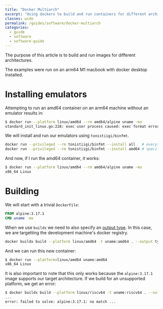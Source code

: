 ```yaml
---
title: "Docker Multiarch"
excerpt: "Using dockerx to build and run containers for different architectures"
classes: wide
permalink: /guides/software/docker-multiarch
categories:
  - guide
  - software
  - software-guide
---
```


The purpose of this article is to build and run images for different architectures. 

The examples were run on an arm64 M1 macbook with docker desktop installed.

# Installing emulators

Attempting to run an amd64 container on an arm64 machine without an emulator results in:
```sh
$ docker run --platform linux/amd64 --rm amd64/alpine uname -mo
standard_init_linux.go:228: exec user process caused: exec format error
```

We will install and run our emulators using `tonistiigi/binfmt`.

```sh
docker run --privileged --rm tonistiigi/binfmt --install all   # everything
docker run --privileged --rm tonistiigi/binfmt --install amd64 # specific
```

And now, if I run the amd64 container, it works:
```sh
$ docker run --platform linux/amd64 --rm amd64/alpine uname -mo
x86_64 Linux
```

# Building

We will start with a trivial `DockerFile`:

```dockerfile
FROM alpine:3.17.1
CMD uname -mo
```

When we use `buildx` we need to also specify an [output type](https://docs.docker.com/engine/reference/commandline/buildx_build/#output). In this case, we are targetting the development machine's docker registry.  

```sh
docker buildx build --platform linux/amd64 -t uname:amd64 . --output type=docker
```

And we can run this new container:
```sh
$ docker run --platform=linux/amd64 uname:amd64
x86_64 Linux
```

It is also important to note that this only works because the `alpine:3.17.1` image supports our target architecture. If we build for an unsupported platform, we get an error:

```sh
$ docker buildx build --platform linux/riscv64 -t uname:riscv64 . --output type=docker
...
error: failed to solve: alpine:3.17.1: no match ...
```


